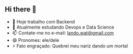 ## Hi there 👋

- 🔭 Hoje trabalho com Backend
- 🌱 Atualmente estudando Devops e Data Science
- 📫 Contate-me no e-mail: lando.wat@gmail.com
- 😄 Pronomes: ele/dele
- ⚡ Fato engraçado: Quebrei meu nariz dando um mortal
